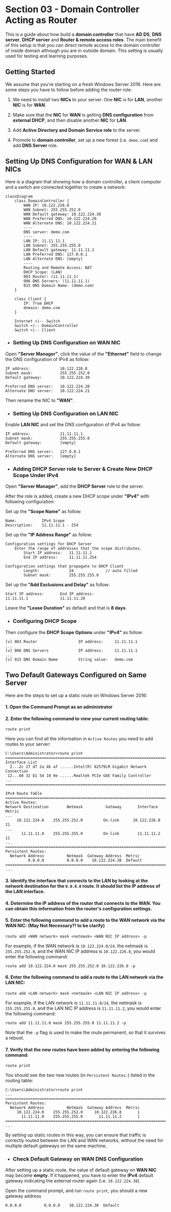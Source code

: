 # Section 03 - Domain Controller Acting as Router
This is a guide about how build a **domain controller** that have **AD DS**, **DNS server**, **DHCP server** and **Router & remote access roles**. The main benefit of this setup is that you can direct remote access to the domain controller of inside domain although you are in outside domain. This setting is usually used for testing and learning purposes.



## Getting Started
We assume that you're starting on a fresh Windows Server 2016. Here are some steps you have to follow before adding the router role:

1. We need to install two **NICs** to your server. One **NIC** is for **LAN**, another **NIC** is for **WAN**.

2. Make sure that the **NIC** for **WAN** is getting **DNS configuration** from **external DHCP**, and then disable another **NIC** for **LAN**.

3. Add **Active Directory and Domain Service role** to the server.

4. Promote to **domain controller**, set up a new forest (i.e. `demo.com`) and add **DNS Server** role.



## Setting Up DNS Configuration for WAN & LAN NICs

Here is a diagram that showing how a domain controller, a client computer and a switch are connected together to create a network:
```mermaid
classDiagram
    class DomainController {
        WAN IP: 10.122.226.8
        WAN Subnet: 255.255.252.0
        WAN Default gateway: 10.122.224.38
        WAN Preferred DNS: 10.122.224.20
        WAN Alternate DNS: 10.122.224.21
        ----
        DNS server: demo.com
        ----
        LAN IP: 11.11.11.1
        LAN Subnet: 255.255.255.0
        LAN Default gateway: 11.11.11.1
        LAN Preferred DNS: 127.0.0.1
        LAN Alternate DNS: [empty]
        ----
        Routing and Remote Access: NAT
        DHCP Scope: (LAN)
        003 Router: (11.11.11.1)
        006 DNS Servers: (11.11.11.1)
        015 DNS Domain Name: (demo.com)
    }

    class Client {
        IP: from DHCP
        domain: demo.com
    }

    Internet <|-- Switch
    Switch <|-- DomainController
    Switch <|-- Client
```


- ### Setting Up DNS Configuration on WAN NIC
Open **"Server Manager"**, click the value of the **"Ethernet"** field to change the DNS configuration of IPv4 as follow:
```
IP address:             10.122.226.8
Subnet mask:            255.255.252.0
Default gateway:        10.122.224.38

Preferred DNS server:   10.122.224.20
Alternate DNS server:   10.122.224.21
```
Then rename the NIC to **"WAN"**.


- ### Setting Up DNS Configuration on LAN NIC
Enable **LAN NIC** and set the DNS configuration of IPv4 as follow:
```
IP address:             11.11.11.1
Subnet mask:            255.255.255.0
Default gateway:        [empty]

Preferred DNS server:   127.0.0.1
Alternate DNS server:   [empty]
```


- ### Adding DHCP Server role to Server & Create New DHCP Scope Under IPv4
Open **"Server Manager"**, add the **DHCP Server** role to the server.

After the role is added, create a new DHCP scope under **"IPv4"** with following configuration:

Set up the **"Scope Name"** as follow:
```
Name:           IPv4 Scope
Description:    11.11.11.1 - 254
```
Set up the **"IP Address Range"** as follow:
```
Configuration settings for DHCP Server
    Enter the range of addresses that the scope distributes.
        Start IP address:   11.11.11.1
        End IP address:     11.11.11.254

Configuration settings that propagate to DHCP Client
        Length:             24              // auto filled
        Subnet mask:        255.255.255.0
```
Set up the **"Add Exclusions and Delay"** as follow:
```
Start IP address:       End IP address:
11.11.11.1              11.11.11.20
```
Leave the **"Lease Duration"** as default and that is **8 days**.


- ### Configuring DHCP Scope
Then configure the **DHCP Scope Options** under **"IPv4"** as follow:
```
[v] 003 Router                  IP address:     11.11.11.1
...
[v] 006 DNS Servers             IP address:     11.11.11.1
...
[v] 015 DNS Domain Name         String value:   demo.com
```



## Two Default Gateways Configured on Same Server
Here are the steps to set up a static route on Windows Server 2016:

#### 1. Open the Command Prompt as an administrator

#### 2. Enter the following command to view your current routing table:
```
route print
```
Here you can find all the information in `Active Routes` you need to add routes to your server:
```
C:\Users\Administrator>route print
===========================================================================
Interface List
  2...2c 27 d7 2a 4b af ......Intel(R) 82579LM Gigabit Network Connection
 12...60 32 b1 54 10 9e ......Realtek PCIe GbE Family Controller
...
===========================================================================

IPv4 Route Table
===========================================================================
Active Routes:
Network Destination        Netmask          Gateway       Interface  Metric
...
     10.122.224.0    255.255.252.0         On-link      10.122.226.8     21
...
       11.11.11.0    255.255.255.0         On-link        11.11.11.2     11
...
===========================================================================
Persistent Routes:
  Network Address          Netmask  Gateway Address  Metric
          0.0.0.0          0.0.0.0    10.122.224.38  Default
===========================================================================
...
```

#### 3. Identify the interface that connects to the LAN by looking at the network destination for the `0.0.0.0` route. It should list the IP address of the LAN interface.

#### 4. Determine the IP address of the router that connects to the WAN. You can obtain this information from the router's configuration settings.

#### 5. Enter the following command to add a route to the WAN network via the WAN NIC: (May Not Necessary?! to be clarify)
```
route add <WAN network> mask <netmask> <WAN NIC IP address> -p
```
For example, if the WAN network is `10.122.224.0/24`, the netmask is `255.255.252.0`, and the WAN NIC IP address is `10.122.226.8`, you would enter the following command:
```
route add 10.122.224.0 mask 255.255.252.0 10.122.226.8 -p
```

#### 6. Enter the following command to add a route to the LAN network via the LAN NIC:
```
route add <LAN network> mask <netmask> <LAN NIC IP address> -p
```
For example, if the LAN network is `11.11.11.0/24`, the netmask is `255.255.255.0`, and the LAN NIC IP address is `11.11.11.2`, you would enter the following command:
```
route add 11.11.11.0 mask 255.255.255.0 11.11.11.2 -p
```
Note that the `-p` flag is used to make the route permanent, so that it survives a reboot.

#### 7. Verify that the new routes have been added by entering the following command:
```
route print
```
You should see the two new routes (in `Persistent Routes:`) listed in the routing table:
```
C:\Users\Administrator>route print
...
===========================================================================
Persistent Routes:
  Network Address          Netmask  Gateway Address  Metric
     10.122.224.0    255.255.252.0     10.122.226.8       1
       11.11.11.0    255.255.255.0       11.11.11.2       1
===========================================================================
...
```

By setting up static routes in this way, you can ensure that traffic is correctly routed between the LAN and WAN networks, without the need for multiple default gateways on the same machine.

- ### Check Default Gateway on WAN DNS Configuration
After setting up a static route, the value of default gateway on **WAN NIC** may become **empty**. If it happened, you have to enter the **IPv4** default gateway indicating the external router again (i.e. `10.122.224.38`).

Open the command prompt, and run `route print`, you should a new gateway address 
```
0.0.0.0          0.0.0.0    10.122.224.38  Default
```
